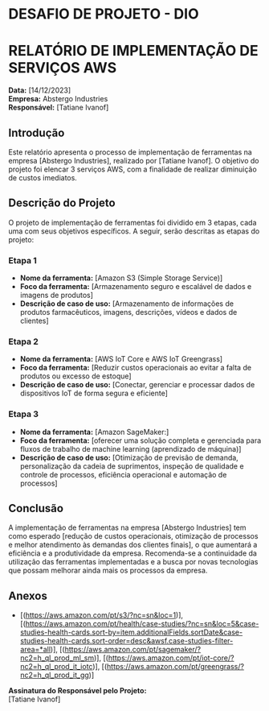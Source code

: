 # DESAFIO DE PROJETO - DIO

# RELATÓRIO DE IMPLEMENTAÇÃO DE SERVIÇOS AWS

**Data:** [14/12/2023]  
**Empresa:** Abstergo Industries  
**Responsável:** [Tatiane Ivanof]

## Introdução

Este relatório apresenta o processo de implementação de ferramentas na empresa [Abstergo Industries], realizado por [Tatiane Ivanof]. O objetivo do projeto foi elencar 3 serviços AWS, com a finalidade de realizar diminuição de custos imediatos.

## Descrição do Projeto

O projeto de implementação de ferramentas foi dividido em 3 etapas, cada uma com seus objetivos específicos. A seguir, serão descritas as etapas do projeto:

### Etapa 1

- **Nome da ferramenta:** [Amazon S3 (Simple Storage Service)]
- **Foco da ferramenta:** [Armazenamento seguro e escalável de dados e imagens de produtos]
- **Descrição de caso de uso:** [Armazenamento de informações de produtos farmacêuticos, imagens, descrições, vídeos e dados de clientes]

### Etapa 2

- **Nome da ferramenta:** [AWS IoT Core e AWS IoT Greengrass]
- **Foco da ferramenta:** [Reduzir custos operacionais ao evitar a falta de produtos ou excesso de estoque]
- **Descrição de caso de uso:** [Conectar, gerenciar e processar dados de dispositivos IoT de forma segura e eficiente]

### Etapa 3

- **Nome da ferramenta:** [Amazon SageMaker:]
- **Foco da ferramenta:** [oferecer uma solução completa e gerenciada para fluxos de trabalho de machine learning (aprendizado de máquina)]
- **Descrição de caso de uso:** [Otimização de previsão de demanda, personalização da cadeia de suprimentos, inspeção de qualidade e controle de processos, eficiência operacional e automação de processos]

## Conclusão

A implementação de ferramentas na empresa [Abstergo Industries] tem como esperado [redução de custos operacionais, otimização de processos e melhor atendimento às demandas dos clientes finais], o que aumentará a eficiência e a produtividade da empresa. Recomenda-se a continuidade da utilização das ferramentas implementadas e a busca por novas tecnologias que possam melhorar ainda mais os processos da empresa.

## Anexos

- [(https://aws.amazon.com/pt/s3/?nc=sn&loc=1)], [(https://aws.amazon.com/pt/health/case-studies/?nc=sn&loc=5&case-studies-health-cards.sort-by=item.additionalFields.sortDate&case-studies-health-cards.sort-order=desc&awsf.case-studies-filter-area=*all)], [(https://aws.amazon.com/pt/sagemaker/?nc2=h_ql_prod_ml_sm)], [(https://aws.amazon.com/pt/iot-core/?nc2=h_ql_prod_it_iotc)], [(https://aws.amazon.com/pt/greengrass/?nc2=h_ql_prod_it_gg)] 

**Assinatura do Responsável pelo Projeto:**  
[Tatiane Ivanof]
